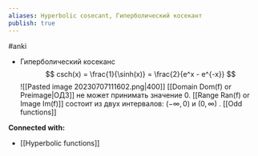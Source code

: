 ```yaml
---
aliases: Hyperbolic cosecant, Гиперболический косекант
publish: true
---
```

#anki



- Гиперболический косеканс 
  $$
  csch(x) = \frac{1}{\sinh(x)} = \frac{2}{e^x - e^{-x}}
  $$
![[Pasted image 20230707111602.png|400]]
   [[Domain Dom(f) or Preimage|ОДЗ]] не может принимать значение 0. [[Range Ran(f) or Image Im(f)]] состоит из двух интервалов: $(-\infty, 0)$ и $(0, \infty)$ . [[Odd functions]]






**Connected with:**
- [[Hyperbolic functions]]

